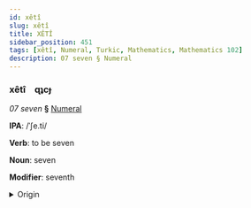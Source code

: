 ```yaml
---
id: xêtî
slug: xêtî
title: XÊTÎ
sidebar_position: 451
tags: [xêtî, Numeral, Turkic, Mathematics, Mathematics 102]
description: 07 seven § Numeral
---
```


### xêtî&emsp;<span kind="abugida">ɋʇcɟ</span>

*07 seven* **§** [Numeral](../../tags/Numeral)

**IPA**: /ˈʃe.ti/

**Verb**: to be seven

**Noun**: seven

**Modifier**: seventh

<details>
    <summary>Origin</summary>
    Kazakh жеті jetı [ʒeˈti]<br/>
    <em>Turkic Language Family</em>
</details>
